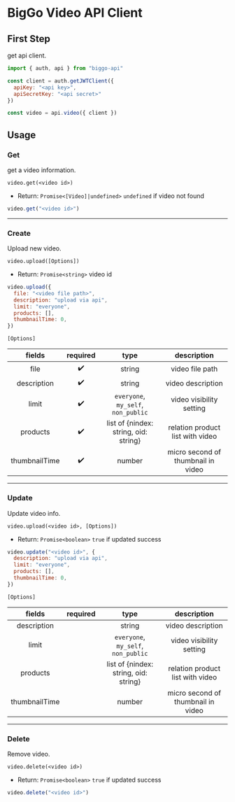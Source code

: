 # BigGo Video API Client

## First Step

get api client.

```js
import { auth, api } from "biggo-api"

const client = auth.getJWTClient({
  apiKey: "<api key>",
  apiSecretKey: "<api secret>"
})

const video = api.video({ client })
```

## Usage

### Get

get a video information.

`video.get(<video id>)`
* Return: `Promise<[Video]|undefined>` `undefined` if video not found

```js
video.get("<video id>")
```

---

### Create

Upload new video.

`video.upload([Options])`

* Return: `Promise<string>` video id

```js
video.upload({
  file: "<video file path>",
  description: "upload via api",
  limit: "everyone",
  products: [],
  thumbnailTime: 0,
})
```

`[Options]`

|fields|required|type|description|
|:---:|:---:|:---:|:---:|
|file|✔️|string|video file path|
|description|✔️|string|video description|
|limit|✔️|`everyone`, `my_self`, `non_public`|video visibility setting|
|products|✔️|list of {nindex: string, oid: string}|relation product list with video|
|thumbnailTime|✔️|number|micro second of thumbnail in video|

---

### Update

Update video info.

`video.upload(<video id>, [Options])`
* Return: `Promise<boolean>` `true` if updated success

```js
video.update("<video id>", {
  description: "upload via api",
  limit: "everyone",
  products: [],
  thumbnailTime: 0,
})
```

`[Options]`

|fields|required|type|description|
|:---:|:---:|:---:|:---:|
|description| |string|video description|
|limit| |`everyone`, `my_self`, `non_public`|video visibility setting|
|products| |list of {nindex: string, oid: string}|relation product list with video|
|thumbnailTime| |number|micro second of thumbnail in video|

---
### Delete

Remove video.

`video.delete(<video id>)`
* Return: `Promise<boolean>` `true` if updated success

```js
video.delete("<video id>")
```